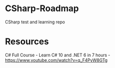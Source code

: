 # CSharp-Roadmap
 CSharp test and learning repo

# Resources
C# Full Course - Learn C# 10 and .NET 6 in 7 hours - https://www.youtube.com/watch?v=q_F4PyW8GTg
